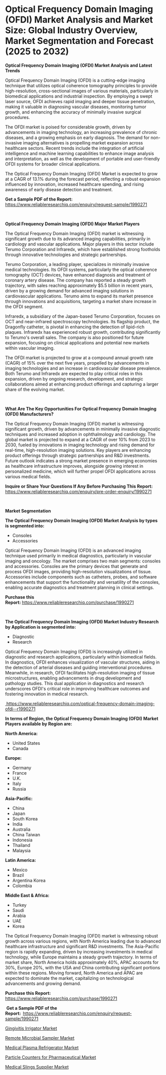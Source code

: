 <p><h1>Optical Frequency Domain Imaging (OFDI) Market Analysis and Market Size: Global Industry Overview, Market Segmentation and Forecast (2025 to 2032)</h1></p><p><strong>Optical Frequency Domain Imaging (OFDI) Market Analysis and Latest Trends</strong></p>
<p><p>Optical Frequency Domain Imaging (OFDI) is a cutting-edge imaging technique that utilizes optical coherence tomography principles to provide high-resolution, cross-sectional images of various materials, particularly in biomedical applications and industrial inspection. By employing a swept laser source, OFDI achieves rapid imaging and deeper tissue penetration, making it valuable in diagnosing vascular diseases, monitoring tumor growth, and enhancing the accuracy of minimally invasive surgical procedures.</p><p>The OFDI market is poised for considerable growth, driven by advancements in imaging technology, an increasing prevalence of chronic diseases, and a growing emphasis on early diagnosis. The demand for non-invasive imaging alternatives is propelling market expansion across healthcare sectors. Recent trends include the integration of artificial intelligence and machine learning capabilities to enhance image analysis and interpretation, as well as the development of portable and user-friendly OFDI systems for broader clinical applications.</p><p>The Optical Frequency Domain Imaging (OFDI) Market is expected to grow at a CAGR of 13.1% during the forecast period, reflecting a robust expansion influenced by innovation, increased healthcare spending, and rising awareness of early disease detection and treatment.</p></p>
<p><strong>Get a Sample PDF of the Report:&nbsp;</strong> <a href="https://www.reliableresearchiq.com/enquiry/request-sample/1990271?utm_campaign=1876&utm_medium=2&utm_source=Github&utm_content=ia&utm_term=05032025&utm_id=optical-frequency-domain-imaging-ofdi">https://www.reliableresearchiq.com/enquiry/request-sample/1990271</a></p>
<p>&nbsp;</p>
<p><strong>Optical Frequency Domain Imaging (OFDI) Major Market Players</strong></p>
<p><p>The Optical Frequency Domain Imaging (OFDI) market is witnessing significant growth due to its advanced imaging capabilities, primarily in cardiology and vascular applications. Major players in this sector include Terumo Corporation and Infraredx, which have established strong footholds through innovative technologies and strategic partnerships.</p><p>Terumo Corporation, a leading player, specializes in minimally invasive medical technologies. Its OFDI systems, particularly the optical coherence tomography (OCT) devices, have enhanced diagnosis and treatment of coronary artery disease. The company has reported a steady growth trajectory, with sales reaching approximately $5.5 billion in recent years, driven by a growing demand for advanced imaging solutions in cardiovascular applications. Terumo aims to expand its market presence through innovations and acquisitions, targeting a market share increase in the OFDI segment.</p><p>Infraredx, a subsidiary of the Japan-based Terumo Corporation, focuses on OCT and near-infrared spectroscopy technologies. Its flagship product, the Dragonfly catheter, is pivotal in enhancing the detection of lipid-rich plaques. Infraredx has experienced robust growth, contributing significantly to Terumo's overall sales. The company is also positioned for future expansion, focusing on clinical applications and potential new markets within vascular imaging.</p><p>The OFDI market is projected to grow at a compound annual growth rate (CAGR) of 15% over the next five years, propelled by advancements in imaging technologies and an increase in cardiovascular disease prevalence. Both Terumo and Infraredx are expected to play critical roles in this expansion, driven by ongoing research, development, and strategic collaborations aimed at enhancing product offerings and capturing a larger share of the evolving market.</p></p>
<p>&nbsp;</p>
<p><strong>What Are The Key Opportunities For Optical Frequency Domain Imaging (OFDI) Manufacturers?</strong></p>
<p><p>The Optical Frequency Domain Imaging (OFDI) market is witnessing significant growth, driven by advancements in minimally invasive diagnostic techniques and increased adoption in ophthalmology and cardiology. The global market is projected to expand at a CAGR of over 10% from 2023 to 2030, fueled by innovations in imaging technology and rising demand for real-time, high-resolution imaging solutions. Key players are enhancing product offerings through strategic partnerships and R&D investments. Future outlook indicates a strong market presence in emerging economies as healthcare infrastructure improves, alongside growing interest in personalized medicine, which will further propel OFDI applications across various medical fields.</p></p>
<p><strong>Inquire or Share Your Questions If Any Before Purchasing This Report:</strong> <a href="https://www.reliableresearchiq.com/enquiry/pre-order-enquiry/1990271?utm_campaign=1876&utm_medium=2&utm_source=Github&utm_content=ia&utm_term=05032025&utm_id=optical-frequency-domain-imaging-ofdi">https://www.reliableresearchiq.com/enquiry/pre-order-enquiry/1990271</a></p>
<p>&nbsp;</p>
<p><strong>Market Segmentation</strong></p>
<p><strong>The Optical Frequency Domain Imaging (OFDI) Market Analysis by types is segmented into:</strong></p>
<p><ul><li>Consoles</li><li>Accessories</li></ul></p>
<p><p>Optical Frequency Domain Imaging (OFDI) is an advanced imaging technique used primarily in medical diagnostics, particularly in vascular imaging and oncology. The market comprises two main segments: consoles and accessories. Consoles are the primary devices that generate and process OFDI images, providing high-resolution visualizations of tissue. Accessories include components such as catheters, probes, and software enhancements that support the functionality and versatility of the consoles, enabling accurate diagnostics and treatment planning in clinical settings.</p></p>
<p><strong>Purchase this Report:&nbsp;</strong><a href="https://www.reliableresearchiq.com/purchase/1990271?utm_campaign=1876&utm_medium=2&utm_source=Github&utm_content=ia&utm_term=05032025&utm_id=optical-frequency-domain-imaging-ofdi">https://www.reliableresearchiq.com/purchase/1990271</a></p>
<p>&nbsp;</p>
<p><strong>The Optical Frequency Domain Imaging (OFDI) Market Industry Research by Application is segmented into:</strong></p>
<p><ul><li>Diagnostic</li><li>Research</li></ul></p>
<p><p>Optical Frequency Domain Imaging (OFDI) is increasingly utilized in diagnostic and research applications, particularly within biomedical fields. In diagnostics, OFDI enhances visualization of vascular structures, aiding in the detection of arterial diseases and guiding interventional procedures. Meanwhile, in research, OFDI facilitates high-resolution imaging of tissue microstructures, enabling advancements in drug development and pathology studies. This dual application in diagnostics and research underscores OFDI's critical role in improving healthcare outcomes and fostering innovation in medical research.</p></p>
<p><a href="https://www.reliableresearchiq.com/optical-frequency-domain-imaging-ofdi--r1990271?utm_campaign=1876&utm_medium=2&utm_source=Github&utm_content=ia&utm_term=05032025&utm_id=optical-frequency-domain-imaging-ofdi">&nbsp;https://www.reliableresearchiq.com/optical-frequency-domain-imaging-ofdi--r1990271</a></p>
<p><strong>In terms of Region, the Optical Frequency Domain Imaging (OFDI) Market Players available by Region are:</strong></p>
<p>
    <p> <strong> North America: </strong>
        <ul>
            <li>United States</li>
            <li>Canada</li>
        </ul>
        </p> 
    <p> <strong> Europe: </strong>
        <ul>
            <li>Germany</li>
            <li>France</li>
            <li>U.K.</li>
            <li>Italy</li>
            <li>Russia</li>
        </ul>
        </p> 
    <p> <strong> Asia-Pacific: </strong>
        <ul>
            <li>China</li>
            <li>Japan</li>
            <li>South Korea</li>
            <li>India</li>
            <li>Australia</li>
            <li>China Taiwan</li>
            <li>Indonesia</li>
            <li>Thailand</li>
            <li>Malaysia</li>
        </ul>
        </p> 
    <p> <strong> Latin America: </strong>
        <ul>
            <li>Mexico</li>
            <li>Brazil</li>
            <li>Argentina Korea</li>
            <li>Colombia</li>
        </ul>
        </p> 
    <p> <strong> Middle East & Africa: </strong>
        <ul>
            <li>Turkey</li>
            <li>Saudi</li>
            <li>Arabia</li>
            <li>UAE</li>
            <li>Korea</li>
        </ul>
    </p>
    </p>
<p><p>The Optical Frequency Domain Imaging (OFDI) market is witnessing robust growth across various regions, with North America leading due to advanced healthcare infrastructure and significant R&D investments. The Asia-Pacific region is rapidly expanding, driven by increasing investments in medical technology, while Europe maintains a steady growth trajectory. In terms of market share, North America holds approximately 40%, APAC accounts for 30%, Europe 20%, with the USA and China contributing significant portions within these regions. Moving forward, North America and APAC are expected to dominate the market, capitalizing on technological advancements and growing demand.</p></p>
<p><strong>Purchase this Report: </strong><a href="https://www.reliableresearchiq.com/purchase/1990271?utm_campaign=1876&utm_medium=2&utm_source=Github&utm_content=ia&utm_term=05032025&utm_id=optical-frequency-domain-imaging-ofdi">https://www.reliableresearchiq.com/purchase/1990271</a></p>
<p>&nbsp;<strong>Get a Sample PDF of the Report:&nbsp;&nbsp;</strong><a href="https://www.reliableresearchiq.com/enquiry/request-sample/1990271?utm_campaign=1876&utm_medium=2&utm_source=Github&utm_content=ia&utm_term=05032025&utm_id=optical-frequency-domain-imaging-ofdi">https://www.reliableresearchiq.com/enquiry/request-sample/1990271</a></p>
<p><strong></strong></p>
<p><p><a href="https://github.com/tandepinho3p/Market-Research-Report-List-1/blob/main/gingivitis-irrigator-market.md?utm_campaign=1876&utm_medium=2&utm_source=Github&utm_content=ia&utm_term=05032025&utm_id=optical-frequency-domain-imaging-ofdi">Gingivitis Irrigator Market</a></p><p><a href="https://github.com/totrisammir/Market-Research-Report-List-1/blob/main/remote-microbial-sampler-market.md?utm_campaign=1876&utm_medium=2&utm_source=Github&utm_content=ia&utm_term=05032025&utm_id=optical-frequency-domain-imaging-ofdi">Remote Microbial Sampler Market</a></p><p><a href="https://github.com/latilsmickl8/Market-Research-Report-List-1/blob/main/medical-plasma-refrigerator-market.md?utm_campaign=1876&utm_medium=2&utm_source=Github&utm_content=ia&utm_term=05032025&utm_id=optical-frequency-domain-imaging-ofdi">Medical Plasma Refrigerator Market</a></p><p><a href="https://github.com/guyerkanakwu/Market-Research-Report-List-1/blob/main/particle-counters-for-pharmaceutical-market.md?utm_campaign=1876&utm_medium=2&utm_source=Github&utm_content=ia&utm_term=05032025&utm_id=optical-frequency-domain-imaging-ofdi">Particle Counters for Pharmaceutical Market</a></p><p><a href="https://github.com/haklagjbj/Market-Research-Report-List-1/blob/main/medical-slings-supplier-market.md?utm_campaign=1876&utm_medium=2&utm_source=Github&utm_content=ia&utm_term=05032025&utm_id=optical-frequency-domain-imaging-ofdi">Medical Slings Supplier Market</a></p></p>